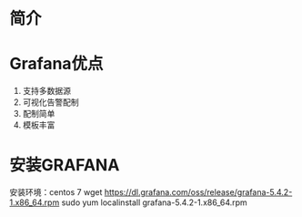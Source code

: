 # 简介
# Grafana优点
1. 支持多数据源
2. 可视化告警配制
3. 配制简单
4. 模板丰富
# 安装GRAFANA

安装环境：centos 7
wget https://dl.grafana.com/oss/release/grafana-5.4.2-1.x86_64.rpm
sudo yum localinstall grafana-5.4.2-1.x86_64.rpm
